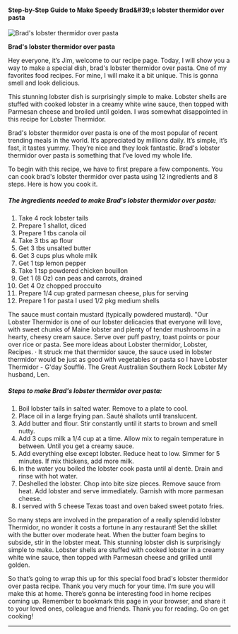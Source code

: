             

#### Step-by-Step Guide to Make Speedy Brad&amp;#39;s lobster thermidor over pasta

![Brad's lobster thermidor over pasta](https://img-global.cpcdn.com/recipes/41992f5dee965086/751x532cq70/brads-lobster-thermidor-over-pasta-recipe-main-photo.jpg)

**Brad's lobster thermidor over pasta**

Hey everyone, it’s Jim, welcome to our recipe page. Today, I will show you a way to make a special dish, brad's lobster thermidor over pasta. One of my favorites food recipes. For mine, I will make it a bit unique. This is gonna smell and look delicious.

This stunning lobster dish is surprisingly simple to make. Lobster shells are stuffed with cooked lobster in a creamy white wine sauce, then topped with Parmesan cheese and broiled until golden. I was somewhat disappointed in this recipe for Lobster Thermidor.

Brad's lobster thermidor over pasta is one of the most popular of recent trending meals in the world. It’s appreciated by millions daily. It’s simple, it’s fast, it tastes yummy. They’re nice and they look fantastic. Brad's lobster thermidor over pasta is something that I’ve loved my whole life.

To begin with this recipe, we have to first prepare a few components. You can cook brad's lobster thermidor over pasta using 12 ingredients and 8 steps. Here is how you cook it.

##### The ingredients needed to make Brad's lobster thermidor over pasta:

1.  Take 4 rock lobster tails
2.  Prepare 1 shallot, diced
3.  Prepare 1 tbs canola oil
4.  Take 3 tbs ap flour
5.  Get 3 tbs unsalted butter
6.  Get 3 cups plus whole milk
7.  Get 1 tsp lemon pepper
8.  Take 1 tsp powdered chicken bouillon
9.  Get 1 (8 Oz) can peas and carrots, drained
10.  Get 4 Oz chopped proccuito
11.  Prepare 1/4 cup grated parmesan cheese, plus for serving
12.  Prepare 1 for pasta I used 1/2 pkg medium shells

The sauce must contain mustard (typically powdered mustard). "Our Lobster Thermidor is one of our lobster delicacies that everyone will love, with sweet chunks of Maine lobster and plenty of tender mushrooms in a hearty, cheesy cream sauce. Serve over puff pastry, toast points or pour over rice or pasta. See more ideas about Lobster thermidor, Lobster, Recipes. · It struck me that thermidor sauce, the sauce used in lobster thermidor would be just as good with vegetables or pasta so I have Lobster Thermidor - G'day Soufflé. The Great Australian Southern Rock Lobster My husband, Len.

##### Steps to make Brad's lobster thermidor over pasta:

1.  Boil lobster tails in salted water. Remove to a plate to cool.
2.  Place oil in a large frying pan. Sauté shallots until translucent.
3.  Add butter and flour. Stir constantly until it starts to brown and smell nutty.
4.  Add 3 cups milk a 1/4 cup at a time. Allow mix to regain temperature in between. Until you get a creamy sauce.
5.  Add everything else except lobster. Reduce heat to low. Simmer for 5 minutes. If mix thickens, add more milk.
6.  In the water you boiled the lobster cook pasta until al dentè. Drain and rinse with hot water.
7.  Deshelled the lobster. Chop into bite size pieces. Remove sauce from heat. Add lobster and serve immediately. Garnish with more parmesan cheese.
8.  I served with 5 cheese Texas toast and oven baked sweet potato fries.

So many steps are involved in the preparation of a really splendid lobster Thermidor, no wonder it costs a fortune in any restaurant! Set the skillet with the butter over moderate heat. When the butter foam begins to subside, stir in the lobster meat. This stunning lobster dish is surprisingly simple to make. Lobster shells are stuffed with cooked lobster in a creamy white wine sauce, then topped with Parmesan cheese and grilled until golden.

So that’s going to wrap this up for this special food brad's lobster thermidor over pasta recipe. Thank you very much for your time. I’m sure you will make this at home. There’s gonna be interesting food in home recipes coming up. Remember to bookmark this page in your browser, and share it to your loved ones, colleague and friends. Thank you for reading. Go on get cooking!

* * *